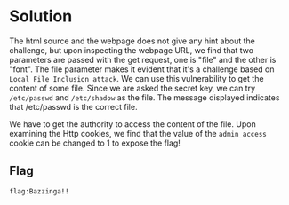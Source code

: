 # Solution

The html source and the webpage does not give any hint about the challenge, but upon inspecting the webpage URL, we find that two parameters are passed with the get request, one is "file" and the other is "font". The file parameter makes it evident that it's a challenge based on `Local File Inclusion attack`. We can use this vulnerability to get the content of some file. Since we are asked the secret key, we can try `/etc/passwd` and `/etc/shadow` as the file. The message displayed indicates that /etc/passwd is the correct file.

We have to get the authority to access the content of the file. Upon examining the Http cookies, we find that the value of the `admin_access` cookie can be changed to 1 to expose the flag!

## Flag
```
flag:Bazzinga!!
```